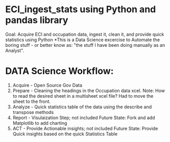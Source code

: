 # ECI_ingest_stats using Python and pandas library
Goal: Acquire ECI and occupation data, ingest it, clean it, and provide quick statistics using Python
*This is a Data Science excercise to Automate the boring stuff - or better know as: "the stuff I have been doing manually as an Analyst".
# DATA Science Workflow:
1. Acquire - Open Source Gov Data
2. Prepare - Cleaning the headings in the Occupation data xcel. Note: How to read the desired sheet in a multisheet xcel file? Had to move the sheet to the front.
3. Analyze - Quick statistics table of the data using the describe and transpose methods 
4. Report - Visulaization Step; not included Future State: Fork and add Matplotlib to add charting
5. ACT  - Provide Actionable insights; not included Future State: Provide Quick insights based on the quick Statistics Table
